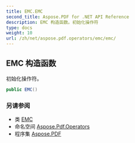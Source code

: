 ```yaml
---
title: EMC.EMC
second_title: Aspose.PDF for .NET API Reference
description: EMC 构造函数。初始化操作符
type: docs
weight: 10
url: /zh/net/aspose.pdf.operators/emc/emc/
---
```

## EMC 构造函数

初始化操作符。

```csharp
public EMC()
```

### 另请参阅

* 类 [EMC](../)
* 命名空间 [Aspose.Pdf.Operators](../../../aspose.pdf.operators/)
* 程序集 [Aspose.PDF](../../../)